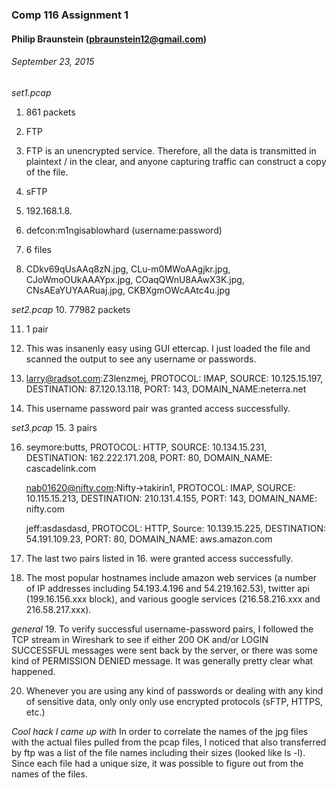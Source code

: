 ### Comp 116 Assignment 1
#### Philip Braunstein (pbraunstein12@gmail.com)
###### September 23, 2015


*set1.pcap*
1. 861 packets

2. FTP

3. FTP is an unencrypted service. Therefore, all the data is transmitted in plaintext / in the clear,
and anyone capturing traffic can construct a copy of the file.

4. sFTP

5. 192.168.1.8.

6. defcon:m1ngisablowhard (username:password)

7. 6 files

8. CDkv69qUsAAq8zN.jpg, CLu-m0MWoAAgjkr.jpg, CJoWmoOUkAAAYpx.jpg, COaqQWnU8AAwX3K.jpg, CNsAEaYUYAARuaj.jpg, CKBXgmOWcAAtc4u.jpg


*set2.pcap*
10. 77982 packets

11. 1 pair

12. This was insanenly easy using GUI ettercap. I just loaded the file and scanned the output to see any username or passwords.

13. larry@radsot.com:Z3lenzmej, PROTOCOL: IMAP, SOURCE: 10.125.15.197, DESTINATION: 87.120.13.118, PORT: 143, DOMAIN_NAME:neterra.net

14. This username password pair was granted access successfully.

*set3.pcap*
15. 3 pairs

16. seymore:butts, PROTOCOL: HTTP, SOURCE: 10.134.15.231, DESTINATION: 162.222.171.208, PORT: 80, DOMAIN_NAME: cascadelink.com

    nab01620@nifty.com:Nifty->takirin1, PROTOCOL: IMAP, SOURCE: 10.115.15.213, DESTINATION: 210.131.4.155, PORT: 143, DOMAIN_NAME: nifty.com

    jeff:asdasdasd, PROTOCOL: HTTP, Source: 10.139.15.225, DESTINATION: 54.191.109.23, PORT: 80, DOMAIN_NAME: aws.amazon.com

17. The last two pairs listed in 16. were granted access successfully.

18. The most popular hostnames include amazon web services (a number of IP addresses including 54.193.4.196 and 54.219.162.53), twitter api (199.16.156.xxx block), and various google services (216.58.216.xxx and 216.58.217.xxx).

*general*
19. To verify successful username-password pairs, I followed the TCP stream in Wireshark to see if either 200 OK and/or LOGIN SUCCESSFUL messages were sent back by the server, or there was some kind of PERMISSION DENIED message. It was generally pretty clear what happened.

20. Whenever you are using any kind of passwords or dealing with any kind of sensitive data, only only only use encrypted protocols (sFTP, HTTPS, etc.)

*Cool hack I came up with*
In order to correlate the names of the jpg files with the actual files pulled from the pcap files, I noticed that also transferred by ftp was a list of the file names including their sizes (looked like ls -l). Since each file had a unique size, it was possible to figure out from the names of the files.
